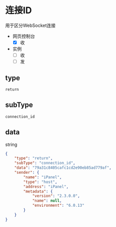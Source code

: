 # 连接ID

用于区分WebSocket连接

- 网页控制台
  - [x] 收
- 实例
  - [ ] 收
  - [ ] 发

## type

`return`

## subType

`connection_id`

## data

string

```json
{
    "type": "return",
    "subType": "connection_id",
    "data": "79a31c8405cafc1cd2e90eb85ad779af",
    "sender": {
        "name": "iPanel",
        "type": "host",
        "address": "iPanel",
        "metadata": {
            "version": "2.3.0.0",
            "name": null,
            "environment": "6.0.13"
        }
    }
}
```
